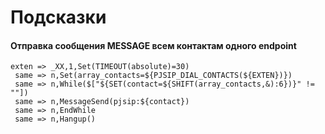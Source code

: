 # Подсказки

#### Отправка сообщения MESSAGE всем контактам одного endpoint
```
exten => _XX,1,Set(TIMEOUT(absolute)=30)
 same => n,Set(array_contacts=${PJSIP_DIAL_CONTACTS(${EXTEN})})
 same => n,While($["${SET(contact=${SHIFT(array_contacts,&):6})}" != ""])
 same => n,MessageSend(pjsip:${contact})
 same => n,EndWhile
 same => n,Hangup()
```
